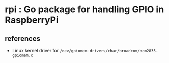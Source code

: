 # rpi : Go package for handling GPIO in RaspberryPi

## references
* Linux kernel driver for `/dev/gpiomem`: `drivers/char/broadcom/bcm2835-gpiomem.c`
